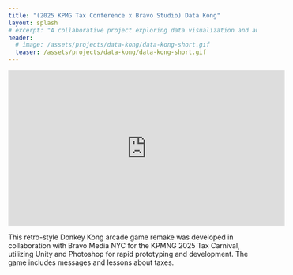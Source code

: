 ```yaml
---
title: "(2025 KPMG Tax Conference x Bravo Studio) Data Kong"
layout: splash
# excerpt: "A collaborative project exploring data visualization and analysis tools for tax conference applications."
header:
  # image: /assets/projects/data-kong/data-kong-short.gif
  teaser: /assets/projects/data-kong/data-kong-short.gif
---
```


<iframe width="560" height="315" src="https://www.youtube.com/embed/66rnFt1UTXY?si=Rue8NPgohVruqZKB" title="YouTube video player" frameborder="0" allow="accelerometer; autoplay; clipboard-write; encrypted-media; gyroscope; picture-in-picture; web-share" allowfullscreen></iframe>

This retro-style Donkey Kong arcade game remake was developed in collaboration with Bravo Media NYC for the KPMNG 2025 Tax Carnival, utilizing Unity and Photoshop for rapid prototyping and development. The game includes messages and lessons about taxes.

<!-- ## Instagram Reel

<div style="max-width: 400px; margin: 0 auto;">
  <iframe src="https://www.instagram.com/p/DK2SB8Xs1kZ/embed" width="100%" height="480" frameborder="0" scrolling="no" allowtransparency="true"></iframe>
</div> -->

<!-- ## Project Overview

Data Kong represents an innovative approach to data presentation and analysis in the context of tax conferences. The project leverages modern web technologies and design principles to create an intuitive and engaging user experience.

## Key Features

- Interactive data visualization
- Real-time data analysis
- User-friendly interface design
- Responsive design for multiple devices

## Technologies Used

- Bravo Studio for rapid prototyping
- Modern web development frameworks
- Data visualization libraries
- Responsive design principles -->



